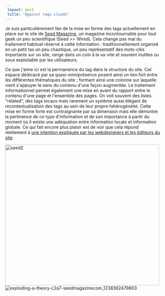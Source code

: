 ```yaml
---
 layout: post
 title: "Against tags clouds"
---
```


Je suis particulièrement fan de la mise en forme des tags actuellement en place sur le site de <a href="http://seedmagazine.com/">Seed Magazine</a>, un magazine incontournable pour tout geek un peu scientifique (Seed >> Wired). Cela change pas mal du traitement habituel réservé à cette information : traditionnellement organisé en un petit tas un peu chaotique, un peu représentatif des mots-clés importants sur un site, rangé dans un coin à la va-vite et souvent inutiles ou sous exploitable par les utilisateurs.

Ce que j'aime ici est la permanence du tag dans la structure du site. Cet espace dédicacé par sa quasi-omniprésence posent ainsi un lien fort entre les différentes thématiques du site ; formant ainsi une colonne sur laquelle vient s'appuyer le sens du contenu d'une façon augmentée. Le traitement informationnel permet également une mise en avant du rapport entre le contenu d'une page et l'ensemble des pages. On voit souvent des listes "related", des tags locaux mais rarement un système aussi élégant de recontextualisation des tags au sein de leur propre hétérogénéité. Cette mise en forme forte est contraignante par sa dimension mais elle démontre la pertinence de ce type d'information et de son importance à partir du moment où il existe une adéquation entre information locale et information globale. Ce qui fait encore plus plaisir est de voir que cela répond réellement à <a href="http://seedmagazine.com/page/about-the-tags/">une intention expliquée par les webdesigners et les éditeurs du site</a>.

<img src="http://cendres.net/images/2009/03/seed2.jpg" alt="seed2" title="seed2" width="500" height="457" class="alignnone size-full wp-image-443" />

<img src="http://cendres.net/images/2009/03/exploding-a-theory-c2a7-seedmagazinecom_1238362479803-811x1023.png" alt="exploding-a-theory-c2a7-seedmagazinecom_1238362479803" title="exploding-a-theory-c2a7-seedmagazinecom_1238362479803" class="alignnone size-large wp-image-437" />
